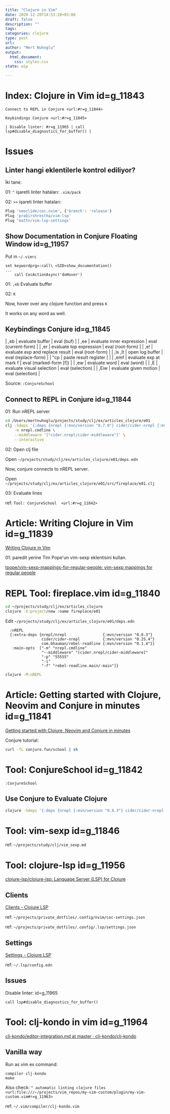 ```yaml
---
title: "Clojure in Vim"
date: 2020-12-20T14:53:28+03:00
draft: false
description: ""
tags:
categories: clojure
type: post
url:
author: "Mert Nuhoglu"
output:
  html_document:
    css: styles.css
state: wip

---
```


# Index: Clojure in Vim id=g_11843

`Connect to REPL in Conjure <url:#r=g_11844>`

`Keybindings Conjure <url:#r=g_11845>`

	| Disable linter: #r=g_11965 | call lsp#disable_diagnostics_for_buffer() |

# Issues

## Linter hangi eklentilerle kontrol ediliyor?

İki tane:

01: `^` işaretli linter hataları: `.vim/pack`

02: `>>` işareti linter hataları:

```bash
Plug 'neoclide/coc.nvim', {'branch': 'release'}
Plug 'prabirshrestha/vim-lsp'
Plug 'mattn/vim-lsp-settings'
```

## Show Documentation in Conjure Floating Window id=g_11957

Put in `~/.vimrc`

```vim
set keywordprg=:call\ <SID>show_documentation()
...
    call CocActionAsync('doHover')
```

01: `,eb` Evaluate buffer

02: `K`

Now, hover over any clojure function and press `K`

It works on any word as well.

## Keybindings Conjure id=g_11845

  | ,eb     | evaluate buffer                 | eval (buf)             |
  | ,ee     | evaluate inner expression       | eval (current-form)    |
  | ,er     | evaluate top expression         | eval (root-form)       |
  | ,e!     | evaluate exp and replace result | eval (root-form)       |
  | ,ls ,lt | open log buffer                 | eval (replace-form)    |
  | "cp     | paste result register           |                        |
  | ,emf    | evaluate exp at mark f          | eval (marked-form [f]) |
	| ,ew     | evaluate word                   | eval (word)            |
	| ,E      | evaluate visual selection       | eval (selection)       |
	| ,Eiw    | evaluate given motion           | eval (selection)       |

Source: `:ConjureSchool`

## Connect to REPL in Conjure id=g_11844

01: Run nREPL server

```bash
cd /Users/mertnuhoglu/projects/study/clj/ex/articles_clojure/e01
clj -Sdeps '{:deps {nrepl {:mvn/version "0.7.0"} cider/cider-nrepl {:mvn/version "0.25.2"}}}' \
    -m nrepl.cmdline \
    --middleware '["cider.nrepl/cider-middleware"]' \
    --interactive
```

02: Open clj file

Open `~/projects/study/clj/ex/articles_clojure/e01/deps.edn`

Now, conjure connects to nREPL server.

Open `~/projects/study/clj/ex/articles_clojure/e01/src/fireplace/e01.clj`

03: Evaluate lines

ref: `Tool: ConjureSchool  <url:#r=g_11842>`

# Article: Writing Clojure in Vim id=g_11839

[Writing Clojure in Vim](https://thoughtbot.com/blog/writing-clojure-in-vim)

01: paredit yerine Tim Pope'un vim-sexp eklentisini kullan.

[tpope/vim-sexp-mappings-for-regular-people: vim-sexp mappings for regular people](https://github.com/tpope/vim-sexp-mappings-for-regular-people)

# REPL Tool: fireplace.vim id=g_11840

```bash
cd ~/projects/study/clj/ex/articles_clojure
clojure -X:project/new :name fireplace/e01
```

Edit `~/projects/study/clj/ex/articles_clojure/e01/deps.edn`

```edn
  :nREPL
  {:extra-deps {nrepl/nrepl                {:mvn/version "0.8.3"}
                cider/cider-nrepl          {:mvn/version "0.25.4"}
                com.bhauman/rebel-readline {:mvn/version "0.1.4"}}
   :main-opts  ["-m" "nrepl.cmdline"
                "--middleware" "[cider.nrepl/cider-middleware]"
                "-p" "55555"
                "-i"
                "-f" "rebel-readline.main/-main"]}
```

```bash
clojure -M:nREPL
```

# Article: Getting started with Clojure, Neovim and Conjure in minutes id=g_11841

[Getting started with Clojure, Neovim and Conjure in minutes](https://oli.me.uk/getting-started-with-clojure-neovim-and-conjure-in-minutes/)

Conjure tutorial:

```bash
curl -fL conjure.fun/school | sh
```

# Tool: ConjureSchool  id=g_11842

```vim
:ConjureSchool
```

## Use Conjure to Evaluate Clojure

```bash
clojure -Sdeps '{:deps {nrepl {:mvn/version "0.8.3"} cider/cider-nrepl {:mvn/version "0.25.4"}}}' -m nrepl.cmdline --middleware '["cider.nrepl/cider-middleware"]'
```

# Tool: vim-sexp id=g_11846

ref: `~/projects/study/clj/vim_sexp.md`

# Tool: clojure-lsp id=g_11956

[clojure-lsp/clojure-lsp: Language Server (LSP) for Clojure](https://github.com/clojure-lsp/clojure-lsp)

## Clients

[Clients - Clojure LSP](https://clojure-lsp.github.io/clojure-lsp/clients/)

ref: `~/projects/private_dotfiles/.config/nvim/coc-settings.json`

ref: `~/projects/private_dotfiles/.config/.lsp/settings.json`

## Settings

[Settings - Clojure LSP](https://clojure-lsp.github.io/clojure-lsp/settings/)

ref: `~/.lsp/config.edn`

## Issues

Disable linter: id=g_11965

```vim
call lsp#disable_diagnostics_for_buffer()
```

# Tool: clj-kondo in vim id=g_11964

[clj-kondo/editor-integration.md at master · clj-kondo/clj-kondo](https://github.com/clj-kondo/clj-kondo/blob/master/doc/editor-integration.md)

## Vanilla way

Run as vim ex command:

```vim
compiler clj-kondo
make
```

Also check: `" automatic linting clojure files <url:file:///~/projects/vim_repos/my-vim-custom/plugin/my-vim-custom.vim#r=g_11963>`

ref: `~/.vim/compiler/clj-kondo.vim`


